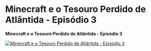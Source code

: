 # Minecraft e o Tesouro Perdido de Atlântida - Episódio 3

**Minecraft e o Tesouro Perdido de Atlântida - Episódio 3**

[![Minecraft e o Tesouro Perdido de Atlântida - Episódio 3](https://img.youtube.com/vi/hUehlofjZ28/0.jpg)](https://www.youtube.com/shorts/hUehlofjZ28)
